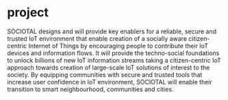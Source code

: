 # project
SOCIOTAL designs and will provide key enablers for a reliable, secure and trusted IoT environment that enable creation of a socially aware citizen-centric Internet of Things by encouraging people to contribute their IoT devices and information flows. It will provide the techno-social foundations to unlock billions of new IoT information streams taking a citizen-centric IoT approach towards creation of large-scale IoT solutions of interest to the society. By equipping communities with secure and trusted tools that increase user confidence in IoT environment, SOCIOTAL will enable their transition to smart neighbourhood, communities and cities.
